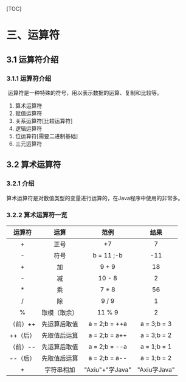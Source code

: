 [TOC]



# 三、运算符

## 3.1 运算符介绍

### 3.1.1 运算符介绍

​	运算符是一种特殊的符号，用以表示数据的运算、复制和比较等。

1. 算术运算符
2. 赋值运算符
3. 关系运算符[比较运算符]
4. 逻辑运算符
5. 位运算符[需要二进制基础]
6. 三元运算符

## 3.2 算术运算符

### 3.2.1 介绍

算术运算符是对数值类型的变量进行运算的，在Java程序中使用的非常多。

### 3.2.2 算术运算符一览

|  运算符  |     运算     |      范例       |     结果     |
| :------: | :----------: | :-------------: | :----------: |
|    +     |     正号     |       +7        |      7       |
|    -     |     符号     |   b = 11 ;-b    |     -11      |
|    +     |      加      |      9 + 9      |      18      |
|    -     |      减      |     10 - 8      |      2       |
|    *     |      乘      |      7 * 8      |      56      |
|    /     |      除      |      9 / 9      |      1       |
|    %     | 取模（取余） |     11 % 9      |      2       |
| （前）++ | 先运算后取值 |  a = 2;b = ++a  | a = 3;b = 3  |
| ++（后） | 先取值后运算 |  a = 2;b = a++  | a = 3;b = 2  |
| （前）-- | 先运算后取值 |  a = 2;b = --a  | a = 1;b = 1  |
| --（后） | 先取值后运算 |  a = 2;b = a--  | a = 1;b = 2  |
|    +     |  字符串相加  | "Axiu"+"学Java" | "Axiu学Java" |

